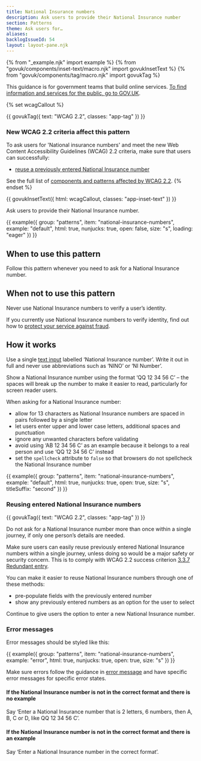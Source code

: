 ```yaml
---
title: National Insurance numbers
description: Ask users to provide their National Insurance number
section: Patterns
theme: Ask users for…
aliases:
backlogIssueId: 54
layout: layout-pane.njk
---
```


{% from "_example.njk" import example %}
{% from "govuk/components/inset-text/macro.njk" import govukInsetText %}
{% from "govuk/components/tag/macro.njk" import govukTag %}

This guidance is for government teams that build online services. [To find information and services for the public, go to GOV.UK](https://www.gov.uk/).

{% set wcagCallout %}

{{ govukTag({
  text: "WCAG 2.2",
  classes: "app-tag"
}) }}

### New WCAG 2.2 criteria affect this pattern

To ask users for 'National insurance numbers' and meet the new Web Content Accessibility Guidelines (WCAG) 2.2 criteria, make sure that users can successfully:

- [reuse a previously entered National Insurance number](/patterns/national-insurance-numbers/#wcag-reuse-national-insurance-number)

See the full list of [components and patterns affected by WCAG 2.2](/accessibility/wcag-2.2/#components-and-patterns-affected-in-the-design-system).
{% endset %}

{{ govukInsetText({
  html: wcagCallout,
  classes: "app-inset-text"
}) }}

Ask users to provide their National Insurance number.

{{ example({ group: "patterns", item: "national-insurance-numbers", example: "default", html: true, nunjucks: true, open: false, size: "s", loading: "eager" }) }}

## When to use this pattern

Follow this pattern whenever you need to ask for a National Insurance number.

## When not to use this pattern

Never use National Insurance numbers to verify a user’s identity.

If you currently use National Insurance numbers to verify identity, find out how to [protect your service against fraud](https://www.gov.uk/service-manual/technology/protecting-your-service-against-fraud#avoid-using-national-insurance-numbers-to-verify-identity).

## How it works

Use a single [text input](/components/text-input/) labelled ‘National Insurance number’. Write it out in full and never use abbreviations such as ‘NINO’ or ‘NI Number’.

Show a National Insurance number using the format ‘QQ 12 34 56 C’ – the spaces will break up the number to make it easier to read, particularly for screen reader users.

When asking for a National Insurance number:

- allow for 13 characters as National Insurance numbers are spaced in pairs followed by a single letter
- let users enter upper and lower case letters, additional spaces and punctuation
- ignore any unwanted characters before validating
- avoid using ‘AB 12 34 56 C’ as an example because it belongs to a real person and use ‘QQ 12 34 56 C’ instead
- set the `spellcheck` attribute to `false` so that browsers do not spellcheck the National Insurance number

{{ example({ group: "patterns", item: "national-insurance-numbers", example: "default", html: true, nunjucks: true, open: true, size: "s", titleSuffix: "second" }) }}

### Reusing entered National Insurance numbers

<div class="app-wcag-22" id="wcag-reuse-national-insurance-number" role="note">
  {{ govukTag({
    text: "WCAG 2.2",
    classes: "app-tag"
  }) }}
  <p>Do not ask for a National Insurance number more than once within a single journey, if only one person’s details are needed.</p>
  <p>Make sure users can easily reuse previously entered National Insurance numbers within a single journey, unless doing so would be a major safety or security concern. This is to comply with WCAG 2.2 success criterion <a href="https://www.w3.org/WAI/WCAG22/Understanding/redundant-entry.html">3.3.7 Redundant entry</a>.</p>
</div>

You can make it easier to reuse National Insurance numbers through one of these methods:

- pre-populate fields with the previously entered number
- show any previously entered numbers as an option for the user to select

Continue to give users the option to enter a new National Insurance number.

### Error messages

Error messages should be styled like this:

{{ example({ group: "patterns", item: "national-insurance-numbers", example: "error", html: true, nunjucks: true, open: true, size: "s" }) }}

Make sure errors follow the guidance in [error message](/components/error-message/) and have specific error messages for specific error states.

#### If the National Insurance number is not in the correct format and there is no example

Say ‘Enter a National Insurance number that is 2 letters, 6 numbers, then A, B, C or D, like QQ 12 34 56 C’.

#### If the National Insurance number is not in the correct format and there is an example

Say ‘Enter a National Insurance number in the correct format’.
